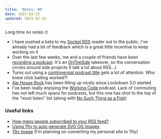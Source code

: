 ```yaml
---
title: 'Notes: #9'
date: 2021-02-23
updated: 2021-02-23
---
```


<p>Long time no notes 🙄</p><ul><li>I have pushed a beta to my <a href="{entry:1240@1:url||https://www.mikestreety.co.uk/blog/socket-rss-making-rss-your-mindless-scrolling-app}">Socket RSS</a> reader out to the public. I've already had a bit of feedback which is a great little incentive to keep working on it</li><li>Over the last few weeks, me and a couple of friends have been <a href="https://makelifeworkpodcast.com/">recording a podcast</a>. It's an <a href="http://ontheside.network">OnTheSide</a> takeover, so the conversation circles around side projects (I talk a lot about RSS...)</li><li>Turns out using a <a href="https://twitter.com/i/timeline">controversial podcast title</a> gets a lot of attention. Who knew click baiting worked?!</li><li><a href="https://www.instagram.com/ale_house_rock/">Ale House Rock</a> has been filling up nicely since Lockdown 3.0 started</li><li>I've been really enjoying the <a href="https://workingcode.dev/">Working Code</a> podcast. Lack of commuting has not left much space for podcasts, but this one has shot to the top of the "must listen" list (along with <a href="https://www.nosuchthingasafish.com/">No Such Thing as a Fish</a>)</li></ul><h3>Useful links</h3><ul><li><a href="https://darekkay.com/blog/rss-subscriber-count/">How many people subscribed to your RSS feed?</a></li><li><a href="https://github.com/g12n/colors-and-palettes">Using 11ty to auto generate SVG OG Images</a></li><li><a href="https://www.11ty.dev/docs/plugins/image/">11ty image</a> (I'm planning on converting my personal site to 11ty)</li></ul>
